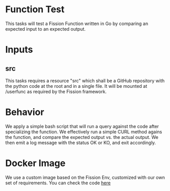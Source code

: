 # Function Test 

This tasks will test a Fission Function written in Go by comparing an expected input to an expected output. 

# Inputs
## src

This tasks requires a resource "src" which shall be a GitHub repository with the python code at the root and in a single file. It will be mounted at /userfunc as required by the Fission framework.  

# Behavior

We apply a simple bash script that will run a query against the code after specializing the function. We effectively run a simple CURL method agains the function, and compare the expected output vs. the actual output. We then emit a log message with the status OK or KO, and exit accordingly. 

# Docker Image

We use a custom image based on the Fission Env, customized with our own set of requirements. You can check the code [here](/src/docker-images/fission/environments/go/test/Dockerfile)